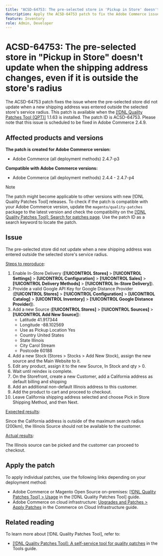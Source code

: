 ```yaml
---
title: "ACSD-64753: The pre-selected store in 'Pickup in Store' doesn't update when the shipping address changes, even if it is outside the store's radius"
description: Apply the ACSD-64753 patch to fix the Adobe Commerce issue where the pre-selected store did not update when a new shipping address was entered outside the selected store's service radius.
feature: Inventory
role: Admin, Developer
---
```


# ACSD-64753: The pre-selected store in "Pickup in Store" doesn't update when the shipping address changes, even if it is outside the store's radius

The ACSD-64753 patch fixes the issue where the pre-selected store did not update when a new shipping address was entered outside the selected store's service radius. This patch is available when the [[!DNL Quality Patches Tool (QPT)]](/help/tools/quality-patches-tool/quality-patches-tool-to-self-serve-quality-patches.md) 1.1.63 is installed. The patch ID is ACSD-64753. Please note that this issue is scheduled to be fixed in Adobe Commerce 2.4.9.

## Affected products and versions

**The patch is created for Adobe Commerce version:**

* Adobe Commerce (all deployment methods) 2.4.7-p3

**Compatible with Adobe Commerce versions:**

* Adobe Commerce (all deployment methods) 2.4.4 - 2.4.7-p4

>[!NOTE]
>
>The patch might become applicable to other versions with new [!DNL Quality Patches Tool] releases. To check if the patch is compatible with your Adobe Commerce version, update the `magento/quality-patches` package to the latest version and check the compatibility on the [[!DNL Quality Patches Tool]: Search for patches page](https://experienceleague.adobe.com/tools/commerce-quality-patches/index.html). Use the patch ID as a search keyword to locate the patch.

## Issue

The pre-selected store did not update when a new shipping address was entered outside the selected store's service radius.

<u>Steps to reproduce</u>:

1. Enable In-Store Delivery (**[!UICONTROL Stores]** > **[!UICONTROL Settings]** > **[UICONTROL Configuration]** > **[!UICONTROL Sales]** > **[!UICONTROL Delivery Methods]** > **[!UICONTROL In-Store Delivery]**).
1. Provide a valid Google API Key for Google Distance Provider (**[!UICONTROL Stores]** > **[!UICONTROL Configuration]** > **[UICONTROL Catalog]** > **[UICONTROL Inventory]** >  **[!UICONTROL Google Distance Provider]**).
1. Add a new Source (**[!UICONTROL Stores]** > **[!UICONTROL Sources]** > **[!UICONTROL Add New Source]**):
    * Latitude 41.917344
    * Longitude -88.102569
    * Use as Pickup Location Yes
    * Country United States
    * State Illinois
    * City Carol Stream
    * Postcode 60188
1. Add a new Stock (Stores > Stocks > Add New Stock), assign the new source and the Main Website to it.
1. Edit any product, assign it to the new Source, In Stock and qty > 0.
1. Wait until reindex is complete.
1. On the Storefront, create a new Customer, add a California address as default billing and shipping
1. Add an additional non-default Illinois address to this customer.
1. Add the product to cart and proceed to checkout.
1. Leave California shipping address selected and choose Pick in Store Shipping Method, and then Next.

<u>Expected results</u>:

Since the California address is outside of the maximum search radius (200km), the Illinois Source should not be available to the customer.

<u>Actual results</u>:

The Illinois source can be picked and the customer can proceed to checkout.

## Apply the patch

To apply individual patches, use the following links depending on your deployment method:

* Adobe Commerce or Magento Open Source on-premises: [[!DNL Quality Patches Tool] > Usage](/help/tools/quality-patches-tool/usage.md) in the [!DNL Quality Patches Tool] guide.
* Adobe Commerce on cloud infrastructure: [Upgrades and Patches > Apply Patches](https://experienceleague.adobe.com/docs/commerce-cloud-service/user-guide/develop/upgrade/apply-patches.html) in the Commerce on Cloud Infrastructure guide.

## Related reading

To learn more about [!DNL Quality Patches Tool], refer to:

* [[!DNL Quality Patches Tool]: A self-service tool for quality patches](/help/tools/quality-patches-tool/quality-patches-tool-to-self-serve-quality-patches.md) in the Tools guide.
